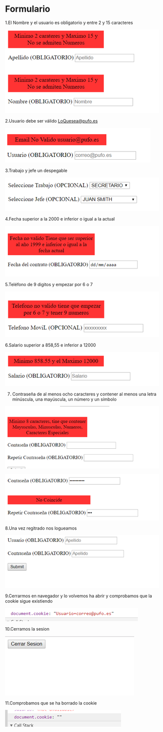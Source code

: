 # Formulario

1.El Nombre y el usuario es obligatorio y entre 2 y 15 caracteres

![](images/nombre_apellido.PNG)

2.Usuario debe ser válido LoQuesea@pufo.es

![](images/usuario.PNG)

3.Trabajo y jefe un despegable

![](images/despegables.PNG)


4.Fecha superior a la 2000 e inferior o igual a la actual

![](images/fecha.PNG)

5.Teléfono de 9 digitos y empezar por 6 o 7

![](images/telefono.PNG)

6.Salario superior a 858,55 e inferior a 12000

![](images/salario.PNG)

7. Contraseña de al menos ocho caracteres y contener al menos una letra minúscula, una mayúscula, un número y un símbolo

![](images/password.PNG)

![](images/password2.PNG)

8.Una vez regitrado nos logueamos

![](images/login.PNG)

9.Cerrarmos en navegador y lo volvemos ha abrir y comprobamos que la cookie sigue existiendo

![](images/cookieCreada.PNG)

10.Cerramos la sesion

![](images/logout.PNG)

11.Comprobamos que se ha borrado la cookie

![](images/cookieBorrada.PNG)

